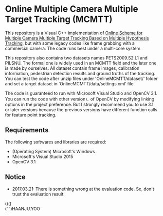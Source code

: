 Online Multiple Camera Multiple Target Tracking (MCMTT)
=============

This repository is a Visual C++ implementation of  [Online Scheme for Multiple Camera Multiple Target Tracking Based on Multiple Hypothesis Tracking](http://ieeexplore.ieee.org/document/7517399/), but with some legacy codes like frame grabbing with a commercial camera. The code runs best under a multi-core system.

This repository also contains two datasets names PETS2009.S2.L1 and PILSNU. The formal one is widely used in an MCMTT field and the later one is made by ourselves. All dataset contain frame images, calibration information, pedestrian detection results and ground truths of the tracking. You can test the code after unzip files under 'OnlineMCMTT/dataset/' folder and set a target dataset in 'OnlineMCMTT/data/settings.xml' file.

The code is guaranteed to run with Microsoft Visual Studio and OpenCV 3.1. You can run the code with other versionㄴ of OpenCV by modifying linking options in the project preference. But I strongly recommend you to use 3.1 or later versions because the previous versions have different function calls for feature point tracking.

Requirements
------------

The following softwares and libraries are required:

- (Operating System) Microsoft's Windows
- Microsoft's Visual Studio 2015
- OpenCV 3.1

Notice
------------
- 2017.03.21: There is something wrong at the evaluation code. So, don't trust the evaluation result.

()()  
(' ')HAANJU.YOO